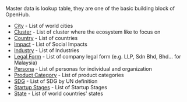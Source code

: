 Master data is lookup table, they are one of the basic building block of OpenHub. 

  * [City](Master-Data-City) - List of world cities
  * [Cluster](Master-Data-Cluster) - List of cluster where the ecosystem like to focus on
  * [Country](Master-Data-Country) - List of countries
  * [Impact](Master-Data-Impact) - List of Social Impacts
  * [Industry](Master-Data-Industry) - List of Industries
  * [Legal Form](Master-Data-Legal-Form) - List of company legal form (e.g. LLP, Sdn Bhd, Bhd... for Malaysia)
  * [Persona](Master-Data-Persona) - List of personas for individual and organization
  * [Product Category](Master-Data-Product-Category) - List of product categories
  * [SDG](Master-Data-SDG) - List of SDG by UN definition
  * [Startup Stages](Master-Data-Startup-Stages) - List of Startup Stages
  * [State](Master-Data-State) - List of world countries' states